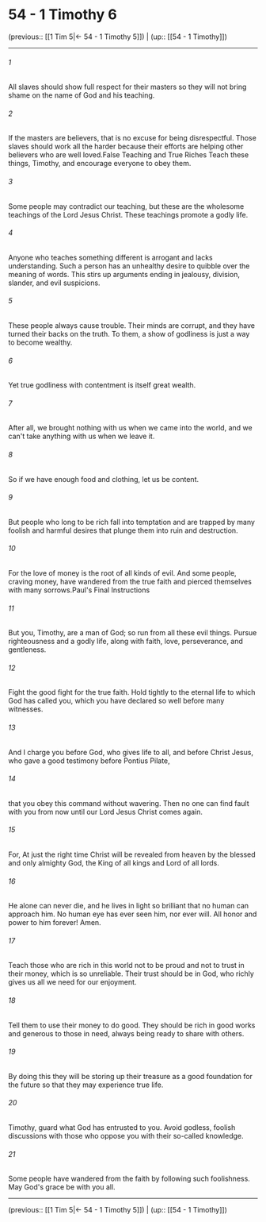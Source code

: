 # 54 - 1 Timothy 6

(previous:: [[1 Tim 5|← 54 - 1 Timothy 5]]) | (up:: [[54 - 1 Timothy]])

***


###### 1 
All slaves should show full respect for their masters so they will not bring shame on the name of God and his teaching. 

###### 2 
If the masters are believers, that is no excuse for being disrespectful. Those slaves should work all the harder because their efforts are helping other believers who are well loved.False Teaching and True Riches Teach these things, Timothy, and encourage everyone to obey them. 

###### 3 
Some people may contradict our teaching, but these are the wholesome teachings of the Lord Jesus Christ. These teachings promote a godly life. 

###### 4 
Anyone who teaches something different is arrogant and lacks understanding. Such a person has an unhealthy desire to quibble over the meaning of words. This stirs up arguments ending in jealousy, division, slander, and evil suspicions. 

###### 5 
These people always cause trouble. Their minds are corrupt, and they have turned their backs on the truth. To them, a show of godliness is just a way to become wealthy. 

###### 6 
Yet true godliness with contentment is itself great wealth. 

###### 7 
After all, we brought nothing with us when we came into the world, and we can't take anything with us when we leave it. 

###### 8 
So if we have enough food and clothing, let us be content. 

###### 9 
But people who long to be rich fall into temptation and are trapped by many foolish and harmful desires that plunge them into ruin and destruction. 

###### 10 
For the love of money is the root of all kinds of evil. And some people, craving money, have wandered from the true faith and pierced themselves with many sorrows.Paul's Final Instructions 

###### 11 
But you, Timothy, are a man of God; so run from all these evil things. Pursue righteousness and a godly life, along with faith, love, perseverance, and gentleness. 

###### 12 
Fight the good fight for the true faith. Hold tightly to the eternal life to which God has called you, which you have declared so well before many witnesses. 

###### 13 
And I charge you before God, who gives life to all, and before Christ Jesus, who gave a good testimony before Pontius Pilate, 

###### 14 
that you obey this command without wavering. Then no one can find fault with you from now until our Lord Jesus Christ comes again. 

###### 15 
For, At just the right time Christ will be revealed from heaven by the blessed and only almighty God, the King of all kings and Lord of all lords. 

###### 16 
He alone can never die, and he lives in light so brilliant that no human can approach him. No human eye has ever seen him, nor ever will. All honor and power to him forever! Amen. 

###### 17 
Teach those who are rich in this world not to be proud and not to trust in their money, which is so unreliable. Their trust should be in God, who richly gives us all we need for our enjoyment. 

###### 18 
Tell them to use their money to do good. They should be rich in good works and generous to those in need, always being ready to share with others. 

###### 19 
By doing this they will be storing up their treasure as a good foundation for the future so that they may experience true life. 

###### 20 
Timothy, guard what God has entrusted to you. Avoid godless, foolish discussions with those who oppose you with their so-called knowledge. 

###### 21 
Some people have wandered from the faith by following such foolishness. May God's grace be with you all.

***

(previous:: [[1 Tim 5|← 54 - 1 Timothy 5]]) | (up:: [[54 - 1 Timothy]])
